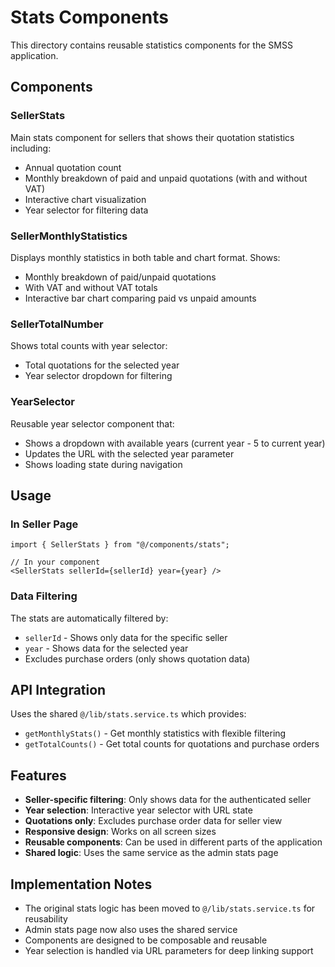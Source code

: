# Stats Components

This directory contains reusable statistics components for the SMSS application.

## Components

### SellerStats
Main stats component for sellers that shows their quotation statistics including:
- Annual quotation count
- Monthly breakdown of paid and unpaid quotations (with and without VAT)
- Interactive chart visualization
- Year selector for filtering data

### SellerMonthlyStatistics
Displays monthly statistics in both table and chart format. Shows:
- Monthly breakdown of paid/unpaid quotations
- With VAT and without VAT totals
- Interactive bar chart comparing paid vs unpaid amounts

### SellerTotalNumber
Shows total counts with year selector:
- Total quotations for the selected year
- Year selector dropdown for filtering

### YearSelector
Reusable year selector component that:
- Shows a dropdown with available years (current year - 5 to current year)
- Updates the URL with the selected year parameter
- Shows loading state during navigation

## Usage

### In Seller Page
```tsx
import { SellerStats } from "@/components/stats";

// In your component
<SellerStats sellerId={sellerId} year={year} />
```

### Data Filtering
The stats are automatically filtered by:
- `sellerId` - Shows only data for the specific seller
- `year` - Shows data for the selected year
- Excludes purchase orders (only shows quotation data)

## API Integration

Uses the shared `@/lib/stats.service.ts` which provides:
- `getMonthlyStats()` - Get monthly statistics with flexible filtering
- `getTotalCounts()` - Get total counts for quotations and purchase orders

## Features

- **Seller-specific filtering**: Only shows data for the authenticated seller
- **Year selection**: Interactive year selector with URL state
- **Quotations only**: Excludes purchase order data for seller view
- **Responsive design**: Works on all screen sizes
- **Reusable components**: Can be used in different parts of the application
- **Shared logic**: Uses the same service as the admin stats page

## Implementation Notes

- The original stats logic has been moved to `@/lib/stats.service.ts` for reusability
- Admin stats page now also uses the shared service
- Components are designed to be composable and reusable
- Year selection is handled via URL parameters for deep linking support
